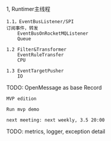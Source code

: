 1, Runtimer主线程

    1.1，EventBusListener/SPI
    订阅事件，转发
        EventBusOnRocketMQListener
        Queue

    1.2 Filter&Transformer
        EventRuleTransfer
        CPU

    1.3 EventTargetPusher
        IO

TODO:
OpenMessage as base
Record

    MVP edition

    Run mvp demo

    next meeting: next weekly, 3.5 20:00

TODO:
metrics, logger, exception
detail




